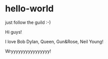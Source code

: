 # hello-world
just follow the guild :-)

Hi guys!

I love Bob Dylan, Queen, Gun&Rose, Neil Young!

Wryyyyyyyyyyyyyyyy!
